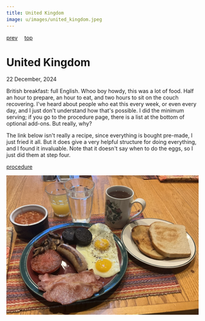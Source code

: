 ```yaml
---
title: United Kingdom
image: u/images/united_kingdom.jpeg
---
```

[prev](united_arab_emirates.md)&emsp;
[top](../index.md)&emsp;
# United Kingdom
22 December, 2024

British breakfast: full English. Whoo boy howdy, this was a lot of
food. Half an hour to prepare, an hour to eat, and two hours to sit on
the couch recovering. I've heard about people who eat this every week,
or even every day, and I just don't understand how that's possible. I
did the minimum serving; if you go to the procedure page, there is a
list at the bottom of optional add-ons. But really, why?

The link below isn't really a recipe, since everything is bought
pre-made, I just fried it all. But it does give a very helpful
structure for doing everything, and I found it invaluable.  Note that
it doesn't say when to do the eggs, so I just did them at step four.

[procedure](https://englishbreakfastsociety.com/english-breakfast-recipe.html)<br>

![breakfast](images/united_kingdom.jpeg)
